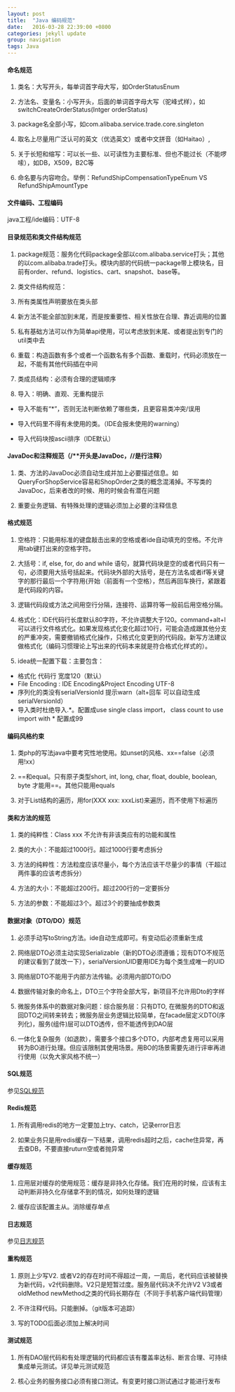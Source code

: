 ```yaml
---
layout: post
title:  "Java 编码规范"
date:   2016-03-28 22:39:00 +0800
categories: jekyll update
group: navigation
tags: Java
---
```


#### 命名规范

1. 类名：大写开头，每单词首字母大写，如OrderStatusEnum

2. 方法名、变量名：小写开头，后面的单词首字母大写（驼峰式样），如switchCreateOrderStatus(Intger orderStatus)

3. package名全部小写，如com.alibaba.service.trade.core.singleton

4. 取名上尽量用广泛认可的英文（优选英文）或者中文拼音（如Haitao）,

5. 关于长短和缩写：可以长一些、以可读性为主要标准、但也不能过长（不能啰嗦），如DB，X509，B2C等

6. 命名要与内容吻合。举例：RefundShipCompensationTypeEnum VS RefundShipAmountType

#### 文件编码、工程编码

java工程/ide编码：UTF-8

#### 目录规范和类文件结构规范

1. package规范：服务化代码package全部以com.alibaba.service打头；其他的以com.alibaba.trade打头。模块内部的代码统一package带上模块名，目前有order、refund、logistics、cart、snapshot、base等。

2. 类文件结构规范：

3. 所有类属性声明要放在类头部

4. 新方法不能全部加到末尾，而是按重要性、相关性放在合理、靠近调用的位置

5. 私有基础方法可以作为简单api使用，可以考虑放到末尾、或者提出到专门的util类中去

6. 重载：构造函数有多个或者一个函数名有多个函数、重载时，代码必须放在一起，不能有其他代码插在中间

7. 类成员结构：必须有合理的逻辑顺序

8. 导入：明确、直观、无重构提示

* 导入不能有“\*”，否则无法判断依赖了哪些类，且更容易类冲突/误用

* 导入代码里不得有未使用的类。（IDE会报未使用的warning）

* 导入代码块按ascii排序（IDE默认）

#### JavaDoc和注释规范（\/\*\*开头是JavaDoc，\/\/是行注释）

1. 类、方法的JavaDoc必须自动生成并加上必要描述信息。如QueryForShopService容易和ShopOrder之类的概念混淆掉。不写类的JavaDoc，后来者改的时候、用的时候会有潜在问题

2. 重要业务逻辑、有特殊处理的逻辑必须加上必要的注释信息

#### 格式规范

1. 空格符：只能用标准的键盘敲击出来的空格或者ide自动填充的空格。不允许用tab键打出来的空格字符。

2. 大括号：if, else, for, do and while 语句，就算代码块是空的或者代码只有一句，必须要用大括号括起来。代码块外部的大括号，是在方法名或者if等关键字的那行最后一个字符用{开始（前面有一个空格），然后再回车换行，紧跟着是代码段的内容。

3. 逻辑代码段或方法之间用空行分隔，连接符、运算符等一般前后用空格分隔。

4. 格式化：IDE代码行长度默认80字符，不允许调整大于120。command+alt+l可以进行文件格式化。如果发现格式化变化超过10行，可能会造成跟其他分支的严重冲突，需要撤销格式化操作，只格式化变更到的代码段。新写方法建议做格式化（编码习惯理论上写出来的代码本来就是符合格式化样式的）。

5. idea统一配置下载：主要包含：

* 格式化 代码行 宽度120（默认）
* File Encoding : IDE Encoding&Project Encoding UTF-8
* 序列化的类没有serialVersionId 提示warn（alt+回车 可以自动生成serialVersionId）
* 导入类时杜绝导入.*。配置成use single class import， class count to use import with \* 配置成99

#### 编码风格约束

1. 类php的写法java中要考究性地使用。如unset的风格、xx==false（必须用!xx）

2. ==和equal。只有原子类型short, int, long, char, float, double, boolean, byte 才能用==。其他只能用equals

3. 对于List结构的遍历，用for(XXX xxx: xxxList)来遍历，而不使用下标遍历

#### 类和方法的规范

1. 类的纯粹性：Class xxx 不允许有非该类应有的功能和属性

2. 类的大小：不能超过1000行。超过1000行要考虑拆分

3. 方法的纯粹性：方法粒度应该尽量小，每个方法应该干尽量少的事情（干超过两件事的应该考虑拆分）

4. 方法的大小：不能超过200行。超过200行的一定要拆分

5. 方法的参数：不能超过3个。超过3个的要抽成参数类

#### 数据对象（DTO/DO）规范

1. 必须手动写toString方法。ide自动生成即可。有变动后必须重新生成

2. 网络层DTO必须主动实现Serializable（新的DTO必须遵循；现有DTO不规范的建议看到了就改一下），serialVersionUID要用IDE为每个类生成唯一的UID

3. 网络层DTO不能用于内部方法传输。必须用内部DTO/DO

4. 数据传输对象的命名上，DTO三个字符全部大写，新项目不允许用Dto的字样

5. 微服务体系中的数据对象问题：综合服务层：只有DTO, 在微服务的DTO和返回DTO之间转来转去；微服务层业务逻辑比较简单，在facade层定义DTO(序列化)，服务(组件)层可以DTO透传，但不能透传到DAO层

6. 一体化复杂服务（如退款），需要多个接口多个DTO，内部考虑复用可以采用转为BO进行处理。但应该限制其使用场景。用BO的场景需要先进行评审再进行使用（以免大家风格不统一）

#### SQL规范

参见[SQL规范](http://wiki.mogujie.org/pages/viewpage.action?pageId=39229268)

#### Redis规范

1. 所有调用redis的地方一定要加上try、catch，记录error日志

2. 如果业务只是用redis缓存一下结果，调用redis超时之后，cache住异常，再去查DB，不要直接ruturn空或者抛异常

#### 缓存规范

1. 应用层对缓存的使用规范：缓存是非持久化存储。我们在用的时候，应该有主动判断非持久化存储拿不到的情况，如何处理的逻辑

2. 缓存应该配置主从。消除缓存单点

#### 日志规范

参见[日志规范](http://wiki.mogujie.org/pages/viewpage.action?pageId=36366255)

#### 重构规范

1. 原则上少写V2. 或者V2的存在时间不得超过一周，一周后，老代码应该被替换为新代码，v2代码删除。V2只是短暂过度。服务层代码决不允许V2 V3或者oldMethod newMethod之类的代码长期存在（不同于手机客户端代码管理）

2. 不许注释代码。只能删掉。（git版本可追踪）

3. 写的TODO后面必须加上解决时间

#### 测试规范

1. 所有DAO层代码和有处理逻辑的代码都应该有覆盖率达标、断言合理、可持续集成单元测试。详见单元测试规范

2. 核心业务的服务接口必须有接口测试。有变更时接口测试通过才能进行发布
